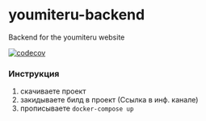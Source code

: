 # youmiteru-backend
Backend for the youmiteru website

[![codecov](https://codecov.io/gh/DJ-Java-Team/youmiteru-backend/graph/badge.svg?token=OI80Q5XKJD)](https://codecov.io/gh/DJ-Java-Team/youmiteru-backend)
### Инструкция
1. скачиваете проект
2. закидываете билд в проект (Ссылка в инф. канале)
3. прописываете ```docker-compose up```